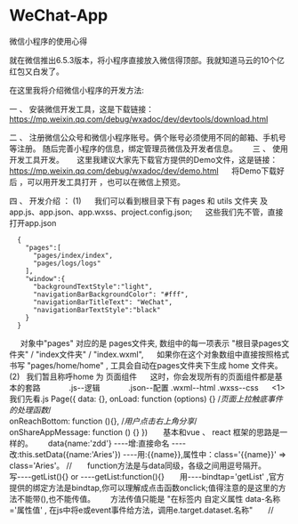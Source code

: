 # WeChat-App
微信小程序的使用心得

就在微信推出6.5.3版本，将小程序直接放入微信得顶部。我就知道马云的10个亿红包又白发了。

在这里我将介绍微信小程序的开发方法:

一 、 安装微信开发工具，这是下载链接：https://mp.weixin.qq.com/debug/wxadoc/dev/devtools/download.html 

二 、 注册微信公众号和微信小程序账号。俩个账号必须使用不同的邮箱、手机号等注册。
      随后完善小程序的信息，绑定管理员微信及开发者信息。
      
三 、 使用开发工具开发。
      这里我建议大家先下载官方提供的Demo文件，这是链接：https://mp.weixin.qq.com/debug/wxadoc/dev/demo.html
      将Demo下载好后 ，可以用开发工具打开 ，也可以在微信上预览。

四 、 开发介绍 ：
(1)
      我们可以看到根目录下有 pages 和 utils 文件夹 及 app.js、app.json、app.wxss、project.config.json;
      这些我们先不管，直接打开app.json
      
      {
        "pages":[
          "pages/index/index",
          "pages/logs/logs"
        ],
        "window":{
          "backgroundTextStyle":"light",
          "navigationBarBackgroundColor": "#fff",
          "navigationBarTitleText": "WeChat",
          "navigationBarTextStyle":"black"
        }
      }
      
      对象中"pages" 对应的是 pages文件夹, 数组中的每一项表示 "根目录pages文件夹" / "index文件夹" / "index.wxml",
      如果你在这个对象数组中直接按照格式书写 "pages/home/home" , 工具会自动在pages文件夹下生成 home 文件夹。
(2)   我们暂且称呼home 为 页面组件
      这时，你会发现所有的页面组件都是基本的套路 
              .js--逻辑
              .json--配置 
              .wxml--html 
              .wxss--css
      <1>我们先看.js
            Page({
              data: {},
              onLoad: function (options) {}
              /*页面上拉触底事件的处理函数*/   
              onReachBottom: function (){},
              /*用户点击右上角分享*/  
              onShareAppMessage: function () {}
            })
       基本和vue 、 react 框架的思路是一样的。
       data{name:'zdd'} ----增:直接命名 ----改:this.setData({name:'Aries'}) ----用:{{name}},属性中：class='{{name}}' => class='Aries'。
       //
       function方法是与data同级，各级之间用逗号隔开。
       写----getList(){}  or  ----getList:function(){}
       用----bindtap='getList'  ,官方提供的绑定方法是bindtap,你可以理解成点击函数onclick;值得注意的是这里的方法不能带(),也不能传值。
       方法传值只能是 "在标签内 自定义属性 data-名称='属性值' , 在js中将e或event事件给方法，调用e.target.dataset.名称"
       //
      
        


